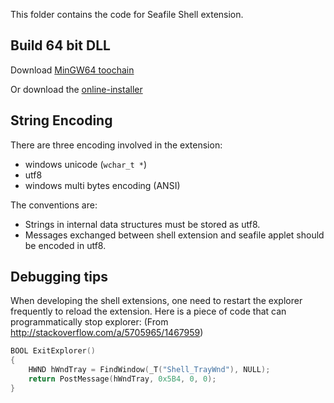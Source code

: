 This folder contains the code for Seafile Shell extension.


## Build 64 bit DLL

Download [MinGW64 toochain](http://sourceforge.net/projects/mingw-w64/files/Toolchains%20targetting%20Win64/Automated%20Builds/mingw-w64-bin_i686-mingw_20111220.zip/download)

Or download the [online-installer](http://sourceforge.net/projects/mingw-w64/files/Toolchains%20targetting%20Win32/Personal%20Builds/mingw-builds/installer/mingw-w64-install.exe/download)

## String Encoding

There are three encoding involved in the extension:

- windows unicode (`wchar_t *`)
- utf8
- windows multi bytes encoding (ANSI)

The conventions are:

- Strings in internal data structures must be stored as utf8.
- Messages exchanged between shell extension and seafile applet should be encoded in utf8.


## Debugging tips

When developing the shell extensions, one need to restart the explorer frequently to reload the extension. Here is a piece of code that can programmatically stop explorer: (From http://stackoverflow.com/a/5705965/1467959)

```c
BOOL ExitExplorer()
{
    HWND hWndTray = FindWindow(_T("Shell_TrayWnd"), NULL);
    return PostMessage(hWndTray, 0x5B4, 0, 0);
}
```
